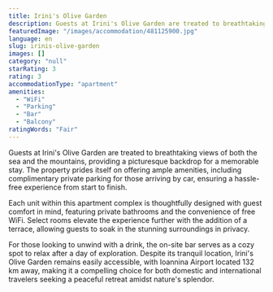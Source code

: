 ```yaml
---
title: Irini's Olive Garden
description: Guests at Irini's Olive Garden are treated to breathtaking views of both the sea and the mountains, providing a picturesque backdrop for a memorable stay. The p
featuredImage: "/images/accommodation/481125900.jpg"
language: en
slug: irinis-olive-garden
images: []
category: "null"
starRating: 3
rating: 3
accommodationType: "apartment"
amenities:
  - "WiFi"
  - "Parking"
  - "Bar"
  - "Balcony"
ratingWords: "Fair"
---
```


Guests at Irini's Olive Garden are treated to breathtaking views of both the sea and the mountains, providing a picturesque backdrop for a memorable stay. The property prides itself on offering ample amenities, including complimentary private parking for those arriving by car, ensuring a hassle-free experience from start to finish.

Each unit within this apartment complex is thoughtfully designed with guest comfort in mind, featuring private bathrooms and the convenience of free WiFi. Select rooms elevate the experience further with the addition of a terrace, allowing guests to soak in the stunning surroundings in privacy.

For those looking to unwind with a drink, the on-site bar serves as a cozy spot to relax after a day of exploration. Despite its tranquil location, Irini's Olive Garden remains easily accessible, with Ioannina Airport located 132 km away, making it a compelling choice for both domestic and international travelers seeking a peaceful retreat amidst nature's splendor.

